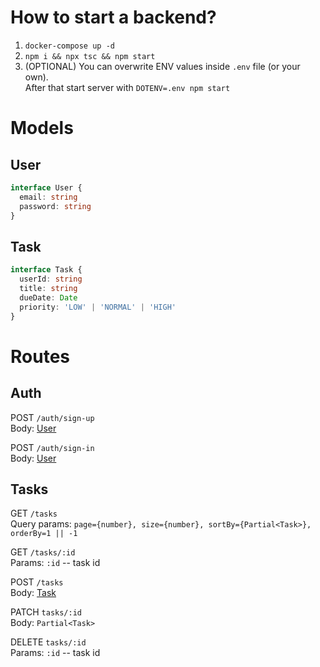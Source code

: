 # How to start a backend?
1. `docker-compose up -d`
2. `npm i && npx tsc && npm start`
3. (OPTIONAL) You can overwrite ENV values inside `.env` file (or your own).  
After that start server with `DOTENV=.env npm start`

# Models
## User
```typescript
interface User {
  email: string
  password: string
}
```
## Task
```typescript
interface Task {
  userId: string
  title: string
  dueDate: Date
  priority: 'LOW' | 'NORMAL' | 'HIGH'
}
```

# Routes
## Auth
POST `/auth/sign-up`  
Body: [User]()  

POST `/auth/sign-in`  
Body: [User]()  

## Tasks
GET `/tasks`  
  Query params: `page={number}, size={number}, sortBy={Partial<Task>}, orderBy=1 || -1`   

GET `/tasks/:id`  
  Params: `:id` -- task id

POST `/tasks`  
  Body: [Task]()

PATCH `tasks/:id`  
  Body: `Partial<Task>`

DELETE `tasks/:id`  
  Params: `:id` -- task id
